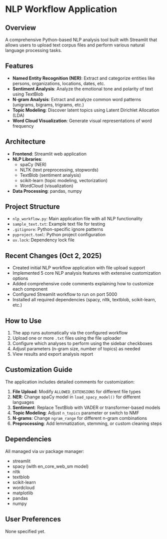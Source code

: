 # NLP Workflow Application

## Overview
A comprehensive Python-based NLP analysis tool built with Streamlit that allows users to upload text corpus files and perform various natural language processing tasks.

## Features
- **Named Entity Recognition (NER)**: Extract and categorize entities like persons, organizations, locations, dates, etc.
- **Sentiment Analysis**: Analyze the emotional tone and polarity of text using TextBlob
- **N-gram Analysis**: Extract and analyze common word patterns (unigrams, bigrams, trigrams, etc.)
- **Topic Modeling**: Discover latent topics using Latent Dirichlet Allocation (LDA)
- **Word Cloud Visualization**: Generate visual representations of word frequency

## Architecture
- **Frontend**: Streamlit web application
- **NLP Libraries**: 
  - spaCy (NER)
  - NLTK (text preprocessing, stopwords)
  - TextBlob (sentiment analysis)
  - scikit-learn (topic modeling, vectorization)
  - WordCloud (visualization)
- **Data Processing**: pandas, numpy

## Project Structure
- `nlp_workflow.py`: Main application file with all NLP functionality
- `sample_text.txt`: Example text file for testing
- `.gitignore`: Python-specific ignore patterns
- `pyproject.toml`: Python project configuration
- `uv.lock`: Dependency lock file

## Recent Changes (Oct 2, 2025)
- Created initial NLP workflow application with file upload support
- Implemented 5 core NLP analysis features with extensive customization options
- Added comprehensive code comments explaining how to customize each component
- Configured Streamlit workflow to run on port 5000
- Installed all required dependencies (spacy, nltk, textblob, scikit-learn, etc.)

## How to Use
1. The app runs automatically via the configured workflow
2. Upload one or more `.txt` files using the file uploader
3. Configure which analyses to perform using the sidebar checkboxes
4. Adjust parameters (n-gram size, number of topics) as needed
5. View results and export analysis report

## Customization Guide
The application includes detailed comments for customization:

1. **File Upload**: Modify `ALLOWED_EXTENSIONS` for different file types
2. **NER**: Change spaCy model in `load_spacy_model()` for different languages
3. **Sentiment**: Replace TextBlob with VADER or transformer-based models
4. **Topic Modeling**: Adjust `n_topics` parameter or switch to NMF
5. **N-grams**: Change `ngram_range` for different n-gram combinations
6. **Preprocessing**: Add lemmatization, stemming, or custom cleaning steps

## Dependencies
All managed via uv package manager:
- streamlit
- spacy (with en_core_web_sm model)
- nltk
- textblob
- scikit-learn
- wordcloud
- matplotlib
- pandas
- numpy

## User Preferences
None specified yet.
